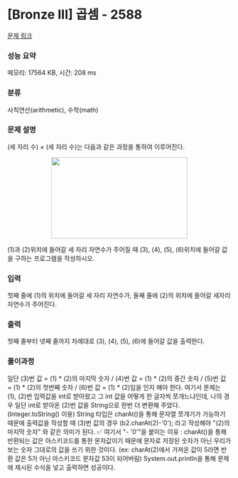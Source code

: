 # [Bronze III] 곱셈 - 2588 

[문제 링크](https://www.acmicpc.net/problem/2588) 

### 성능 요약

메모리: 17564 KB, 시간: 208 ms

### 분류

사칙연산(arithmetic), 수학(math)

### 문제 설명

<p>(세 자리 수) × (세 자리 수)는 다음과 같은 과정을 통하여 이루어진다.</p>

<p style="text-align: center;"><img alt="" src="https://www.acmicpc.net/upload/images/f5NhGHVLM4Ix74DtJrwfC97KepPl27s%20(1).png" style="width: 306px; height: 183px; "></p>

<p>(1)과 (2)위치에 들어갈 세 자리 자연수가 주어질 때 (3), (4), (5), (6)위치에 들어갈 값을 구하는 프로그램을 작성하시오.</p>

### 입력 

 <p>첫째 줄에 (1)의 위치에 들어갈 세 자리 자연수가, 둘째 줄에 (2)의 위치에 들어갈 세자리 자연수가 주어진다.</p>

### 출력 

 <p>첫째 줄부터 넷째 줄까지 차례대로 (3), (4), (5), (6)에 들어갈 값을 출력한다.</p>

### 풀이과정
 
 <p> 일단 (3)번 값 = (1) * (2)의 마지막 숫자 / (4)번 값 = (1) * (2)의 중간 숫자 / (5)번 값 = (1) * (2)의 첫번째 숫자 / (6)번 값 = (1) * (2)임을 인지 해야 한다. </n>
 여기서 문제는 (1), (2)번 입력값을 int로 받아왔고 그 int 값을 어떻게 한 글자씩 쪼개느냐인데, 나의 경우 일단 int로 받아온 (2)번 값을 String으로 한번 더 변환해 주었다. (Integer.toString() 이용) </n>
 String 타입은 charAt()을 통해 문자열 쪼개기가 가능하기 때문에 출력값을 작성할 때 (3)번 값의 경우 (b2.charAt(2)-'0'); 라고 작성해야 "(2)의 마지막 숫자" 와 같은 의미가 된다. </n>
 ✅ 여기서 "- '0'"을 붙이는 이유 : charAt()을 통해 반환되는 값은 아스키코드를 통한 문자값이기 때문에 문자로 저장된 숫자가 아닌 우리가 보는 숫자 그대로의 값을 쓰기 위한 것이다. (ex: charAt(2)에서 가져온 값이 5라면 반환 값은 5가 아닌 아스키코드 문자값 53이 되어버림) </n>
 System.out.println을 통해 문제에 제시된 수식을 넣고 출력하면 성공이다. </p>
